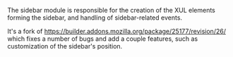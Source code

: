 The sidebar module is responsible for the creation of the XUL elements forming
the sidebar, and handling of sidebar-related events.

It's a fork of https://builder.addons.mozilla.org/package/25177/revision/26/
which fixes a number of bugs and add a couple features, such as customization
of the sidebar's position.